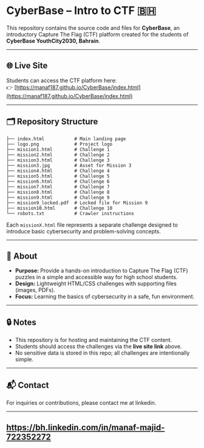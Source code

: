 # CyberBase – Intro to CTF 🇧🇭

This repository contains the source code and files for **CyberBase**, an introductory Capture The Flag (CTF) platform created for the students of **CyberBase YouthCity2030, Bahrain**.

---

## 🌐 Live Site

Students can access the CTF platform here:  
👉 [https://manaf187.github.io/CyberBase/index.html](https://manaf187.github.io/CyberBase/index.html)

---

## 🗂️ Repository Structure

    ├── index.html           # Main landing page
    ├── logo.png             # Project logo
    ├── mission1.html        # Challenge 1
    ├── mission2.html        # Challenge 2
    ├── mission3.html        # Challenge 3
    ├── mission3.jpg         # Asset for Mission 3
    ├── mission4.html        # Challenge 4
    ├── mission5.html        # Challenge 5
    ├── mission6.html        # Challenge 6
    ├── mission7.html        # Challenge 7
    ├── mission8.html        # Challenge 8
    ├── mission9.html        # Challenge 9
    ├── mission9_locked.pdf  # Locked file for Mission 9
    ├── mission10.html       # Challenge 10
    └── robots.txt           # Crawler instructions

Each `missionX.html` file represents a separate challenge designed to introduce basic cybersecurity and problem-solving concepts.

---

## 📝 About

- **Purpose:** Provide a hands-on introduction to Capture The Flag (CTF) puzzles in a simple and accessible way for high school students.  
- **Design:** Lightweight HTML/CSS challenges with supporting files (images, PDFs).  
- **Focus:** Learning the basics of cybersecurity in a safe, fun environment.  

---

## 🔒 Notes

- This repository is for hosting and maintaining the CTF content.  
- Students should access the challenges via the **live site link** above.  
- No sensitive data is stored in this repo; all challenges are intentionally simple.

---

## 📬 Contact

For inquiries or contributions, please contact me at linkedin.

---
https://bh.linkedin.com/in/manaf-majid-722352272
---
